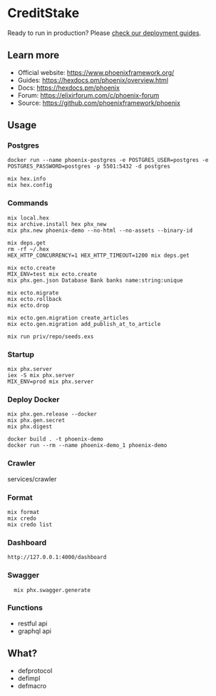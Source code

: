 # CreditStake

Ready to run in production? Please [check our deployment guides](https://hexdocs.pm/phoenix/deployment.html).

## Learn more

  * Official website: https://www.phoenixframework.org/
  * Guides: https://hexdocs.pm/phoenix/overview.html
  * Docs: https://hexdocs.pm/phoenix
  * Forum: https://elixirforum.com/c/phoenix-forum
  * Source: https://github.com/phoenixframework/phoenix

## Usage

### Postgres
```shell
docker run --name phoenix-postgres -e POSTGRES_USER=postgres -e POSTGRES_PASSWORD=postgres -p 5501:5432 -d postgres
```

```shell
mix hex.info
mix hex.config
```

### Commands
```shell
mix local.hex
mix archive.install hex phx_new
mix phx.new phoenix-demo --no-html --no-assets --binary-id

mix deps.get
rm -rf ~/.hex
HEX_HTTP_CONCURRENCY=1 HEX_HTTP_TIMEOUT=1200 mix deps.get

mix ecto.create
MIX_ENV=test mix ecto.create
mix phx.gen.json Database Bank banks name:string:unique

mix ecto.migrate
mix ecto.rollback
mix ecto.drop

mix ecto.gen.migration create_articles
mix ecto.gen.migration add_publish_at_to_article

mix run priv/repo/seeds.exs
```

### Startup
```shell
mix phx.server
iex -S mix phx.server
MIX_ENV=prod mix phx.server
```

### Deploy Docker
```shell
mix phx.gen.release --docker
mix phx.gen.secret
mix phx.digest

docker build . -t phoenix-demo
docker run --rm --name phoenix-demo_1 phoenix-demo
```

### Crawler

services/crawler

### Format
```shell
mix format
mix credo
mix credo list
```

### Dashboard
```shell
http://127.0.0.1:4000/dashboard
```

### Swagger
```shell
  mix phx.swagger.generate
```

### Functions

* restful api
* graphql api

## What?

* defprotocol
* defimpl
* defmacro
